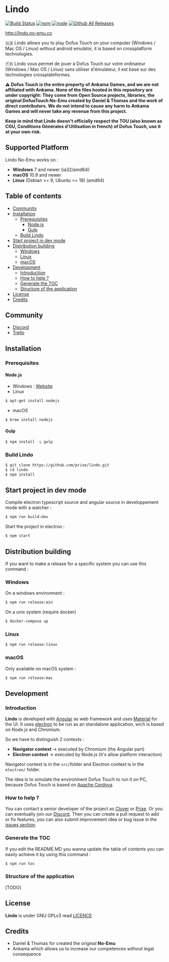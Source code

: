# Lindo
[![Build Status](https://travis-ci.org/prixe/lindo.svg?branch=master)](https://travis-ci.org/prixe/lindo)
[![npm](https://img.shields.io/badge/npm-%3E%3D%205.6.0-blue.svg)]()
[![node](https://img.shields.io/badge/node-%3E%3D%2010.0.0-green.svg)]()
[![Github All Releases](https://img.shields.io/github/downloads/prixe/lindo/total.svg)]()

http://lindo.no-emu.co

🇬🇧 Lindo allows you to play Dofus Touch on your computer (Windows / Mac OS / Linux) without android emulator, it is based on crossplatform technologies.

🇫🇷 Lindo vous permet de jouer à Dofus Touch sur votre ordinateur (Windows / Mac OS / Linux) sans utiliser d'émulateur, il est basé sur des technologies crossplateformes.

**⚠️ Dofus Touch is the entire property of Ankama Games, and we are not affiliated with Ankama. None of the files hosted in this repository are under copyright: They come from Open Source projects, libraries, the original DofusTouch No-Emu created by Daniel & Thomas and the work of direct contributors. We do not intend to cause any harm to Ankama Games and will never take any revenue from this project.**

**Keep in mind that Lindo doesn't officially respect the TOU (also known as CGU, Conditions Générales d'Utilisation in french) of Dofus Touch, use it at your own risk.**

## Supported Platform
Lindo No-Emu works on :
- **Windows** 7 and newer (ia32/amd64) 
- **macOS** 10.9 and newer
- **Linux** (Debian >= 9, Ubuntu >= 18) (amd64)

## Table of contents
<!-- START doctoc generated TOC please keep comment here to allow auto update -->
<!-- DON'T EDIT THIS SECTION, INSTEAD RE-RUN doctoc TO UPDATE -->


- [Community](#community)
- [Installation](#installation)
  - [Prerequisites](#prerequisites)
    - [Node.js](#nodejs)
    - [Gulp](#gulp)
  - [Build Lindo](#build-lindo)
- [Start project in dev mode](#start-project-in-dev-mode)
- [Distribution building](#distribution-building)
  - [Windows](#windows)
  - [Linux](#linux)
  - [macOS](#macos)
- [Development](#development)
  - [Introduction](#introduction)
  - [How to help ?](#how-to-help-)
  - [Generate the TOC](#generate-the-toc)
  - [Structure of the application](#structure-of-the-application)
- [License](#license)
- [Credits](#credits)

<!-- END doctoc generated TOC please keep comment here to allow auto update -->

## Community
- [Discord](https://discord.gg/xdt5J4N)
- [Trello](https://trello.com/b/d1mc9DeS/lindo)

## Installation 
### Prerequisites
#### Node.js
- Windows : [Website](https://nodejs.org)
- Linux
```sh
$ apt-get install nodejs
```
- macOS
```sh
$ brew install nodejs
```
#### Gulp
```sh
$ npm install -g gulp
```
### Build Lindo
```sh
$ git clone https://github.com/prixe/lindo.git
$ cd lindo
$ npm install
```

## Start project in dev mode
Compile electron typescript source and angular source in developpement mode with a watcher :
```sh
$ npm run build:dev
```
Start the project in electron :
```sh
$ npm start
```
## Distribution building
If you want to make a release for a specific system you can use this command :
### Windows
On a windows environment :
```sh
$ npm run release:win
```
On a unix system (require docker)
```sh
$ docker-compose up
```
### Linux
```sh
$ npm run release:linux
```
### macOS
Only available on macOS system :
```sh
$ npm run release:mac
```

## Development
### Introduction
**Lindo** is developed with [Angular](https://angular.io/) as web framework and uses [Material](https://material.angular.io/) for the UI. It uses [electron](https://github.com/electron/electron) to be run as an standalone application, wich is based on Node.js and Chromium.

So we have to distinguish 2 contexts :
- **Navigator context** -> executed by Chromium (the Angular part) 
- **Electron context** -> executed by Node.js (it's allow platform interaction)

Navigator context is in the ```src/```folder and Electron context is in the ```electron/``` folder.


The idea is to simulate the environment Dofus Touch to run it on PC, because Dofus Touch is based on [Apache Cordova](https://cordova.apache.org/).

### How to help ?
You can contact a senior developer of the project as [Clover](https://github.com/Clover-Lindo) or [Prixe](https://github.com/prixe). Or you can eventually join our [Discord](https://discord.gg/wcCgtsv).
Then you can create a pull request to add or fix features, you can also submit improvement idea or bug issue in the [issues section](https://github.com/prixe/lindo/issues).

### Generate the TOC 
If you edit the README.MD you wanna update the table of contents you can easily achieve it by using this command :
```sh
$ npm run toc
```

### Structure of the application
[TODO]

## License
**Lindo** is under GNU GPLv3 read [LICENCE](https://github.com/prixe/lindo/blob/master/LICENCE)

## Credits
- Daniel & Thomas for created the original **No-Emu**
- Ankama which allows us to increase our competences without legal consequence
